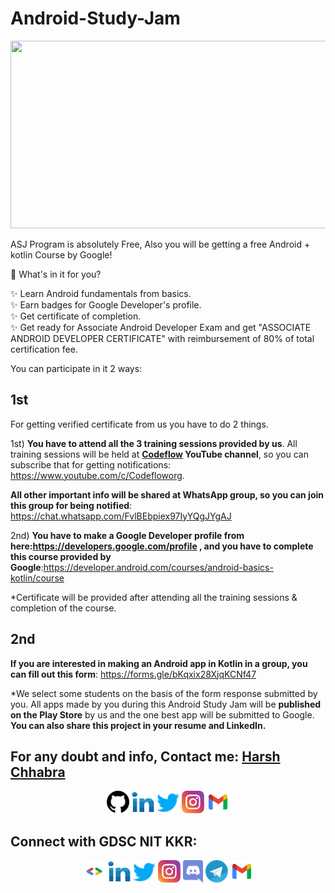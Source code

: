 # Android-Study-Jam
<img src="https://user-images.githubusercontent.com/60788180/145399756-e67fb090-18eb-440a-849c-5f4053ee8eca.jpeg" width="900px" height="300px"></img>

ASJ Program is absolutely Free, Also you will be getting a free Android + kotlin Course by Google!

📌 What's in it for you?

✨ Learn Android  fundamentals from basics.<br>
✨ Earn badges for Google Developer's profile.<br>
✨ Get certificate of completion.<br>
✨ Get ready for Associate Android Developer Exam and get "ASSOCIATE ANDROID DEVELOPER CERTIFICATE" with reimbursement of 80% of total certification fee.

You can participate in it 2 ways:

## 1st

For getting verified certificate from us you have to do 2 things.

1st) <b>You have to attend all the 3 training sessions provided by us</b>. All training sessions will be held at <b>[Codeflow](https://www.youtube.com/c/Codefloworg) YouTube channel</b>, so you can subscribe that for getting notifications: https://www.youtube.com/c/Codefloworg. 

<b>All other important info will be shared at WhatsApp group, so you can join this group for being notified</b>: https://chat.whatsapp.com/FvlBEbpiex97IyYQgJYgAJ

2nd) <b>You have to make a Google Developer profile from here:https://developers.google.com/profile , and you have to complete this course provided by Google</b>:https://developer.android.com/courses/android-basics-kotlin/course

*Certificate will be provided after attending all the training sessions & completion of the course. 

## 2nd 

<b>If you are interested in making an Android app in Kotlin in a group, you can fill out this form</b>: https://forms.gle/bKqxix28XjqKCNf47

*We select some students on the basis of the form response submitted by you. All apps made by you during this Android Study Jam will be <b>published on the Play Store</b> by us and the one best app will be submitted to Google. <b>You can also share this project in your resume and LinkedIn.</b>

## For any doubt and info, Contact me: [Harsh Chhabra](https://github.com/chhabraharsh37)
<p align="left">
<div class="footer" id="top3">
  <center> 
<a href="https://github.com/chhabraharsh37" class="pics"> <img src="pics/github.svg" height="36vh"></a>
    <a href="https://www.linkedin.com/in/harshchhabra" class="pics"><img src="pics/linkedin.svg" height="36vh"></a>
    <a href="https://www.twitter.com/harshchhabra37" class="pics"><img src="pics/twitter.svg" height="36vh"></a>
    <a href="https://www.instagram.com/chhabraharsh37" class="pics"><img src="pics/instagram.svg" height="36vh"></a>
     <a href="https://mail.google.com/mail/?view=cm&fs=1&tf=1&to=chhabraharsh37@gmail.com" class="pics"><img src="pics/gmail (1).svg" height="36vh"></a>
  
  </div>
</p>

## Connect with GDSC NIT KKR:

<p align="left">
<div class="footer" id="top3">
  <center> 
     <a href="https://gdsc.community.dev/national-institute-of-technology-nit-kurukshetra" class="pics"><img src="pics/gdsc.png" height="36vh"></a>
   <a href="https://www.linkedin.com/company/gdscnitkkr" class="pics"><img src="pics/linkedin.svg" height="36vh"></a>
    <a href="https://www.twitter.com/gdscnitkkr" class="pics"><img src="pics/twitter.svg" height="36vh"></a>
    <a href="https://www.instagram.com/gdscnitkkr" class="pics"><img src="pics/instagram.svg" height="36vh"></a>
  <a href="" class="pics"><img src="pics/discord.svg" height="36vh"></a>
  <a href="https://t.me/gdscnitkkr" class="pics"><img src="pics/telegram.svg" height="36vh"></a>
     <a href="https://mail.google.com/mail/?view=cm&fs=1&tf=1&to=gdscnitkkr@gmail.com" class="pics"><img src="pics/gmail (1).svg" height="36vh"></a>
  </div>
</p>
